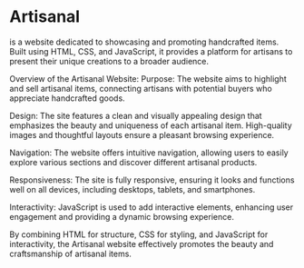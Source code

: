 # Artisanal

is a website dedicated to showcasing and promoting handcrafted items. Built using HTML, CSS, and JavaScript, it provides a platform for artisans to present their unique creations to a broader audience.

Overview of the Artisanal Website:
Purpose: The website aims to highlight and sell artisanal items, connecting artisans with potential buyers who appreciate handcrafted goods.

Design: The site features a clean and visually appealing design that emphasizes the beauty and uniqueness of each artisanal item. High-quality images and thoughtful layouts ensure a pleasant browsing experience.

Navigation: The website offers intuitive navigation, allowing users to easily explore various sections and discover different artisanal products.

Responsiveness: The site is fully responsive, ensuring it looks and functions well on all devices, including desktops, tablets, and smartphones.

Interactivity: JavaScript is used to add interactive elements, enhancing user engagement and providing a dynamic browsing experience.

By combining HTML for structure, CSS for styling, and JavaScript for interactivity, the Artisanal website effectively promotes the beauty and craftsmanship of artisanal items.
